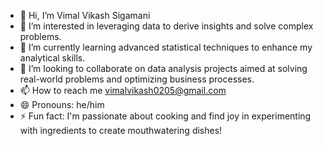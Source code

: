 - 👋 Hi, I’m Vimal Vikash Sigamani
- 👀 I’m interested in leveraging data to derive insights and solve complex problems.
- 🌱 I’m currently learning advanced statistical techniques to enhance my analytical skills.
- 💞️ I’m looking to collaborate on data analysis projects aimed at solving real-world problems and optimizing business processes.
- 📫 How to reach me vimalvikash0205@gmail.com
- 😄 Pronouns: he/him
- ⚡ Fun fact: I'm passionate about cooking and find joy in experimenting with ingredients to create mouthwatering dishes!

<!---
VimalVikash-Sigamani/VimalVikash-Sigamani is a ✨ special ✨ repository because its `README.md` (this file) appears on your GitHub profile.
You can click the Preview link to take a look at your changes.
--->
